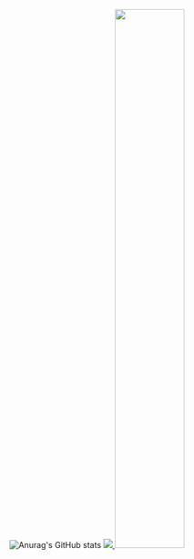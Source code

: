 ![Anurag's GitHub stats](https://github-readme-stats.vercel.app/api?username=kyoorochi&show_icons=true&theme=radical)
<a href="s">
  <img src="https://github-readme-stats.vercel.app/api/top-langs/?username=kyoorochi&exclude_repo=kyoorochi.github.io&layout=compact&theme=tokyonight" />
</a>
<a href='s'>
<img src="https://raw.githubusercontent.com/kyoorochi/github-stats-transparent/output/generated/languages.svg" width="49.2%" />
</a>
